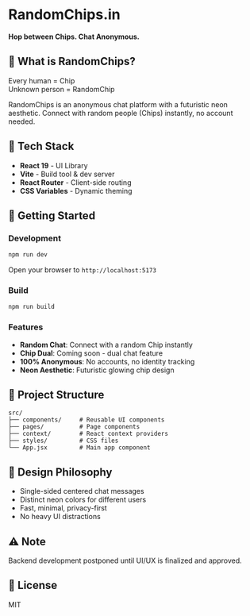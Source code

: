 # RandomChips.in

**Hop between Chips. Chat Anonymous.**

## 🌟 What is RandomChips?

Every human = Chip  
Unknown person = RandomChip

RandomChips is an anonymous chat platform with a futuristic neon aesthetic. Connect with random people (Chips) instantly, no account needed.

## 🚀 Tech Stack

- **React 19** - UI Library
- **Vite** - Build tool & dev server
- **React Router** - Client-side routing
- **CSS Variables** - Dynamic theming

## 🚀 Getting Started

### Development
```bash
npm run dev
```

Open your browser to `http://localhost:5173`

### Build
```bash
npm run build
```

### Features

- **Random Chat**: Connect with a random Chip instantly
- **Chip Dual**: Coming soon - dual chat feature
- **100% Anonymous**: No accounts, no identity tracking
- **Neon Aesthetic**: Futuristic glowing chip design

## 📁 Project Structure

```
src/
├── components/     # Reusable UI components
├── pages/          # Page components
├── context/        # React context providers
├── styles/         # CSS files
└── App.jsx         # Main app component
```

## 🎨 Design Philosophy

- Single-sided centered chat messages
- Distinct neon colors for different users
- Fast, minimal, privacy-first
- No heavy UI distractions

## ⚠️ Note

Backend development postponed until UI/UX is finalized and approved.

## 📄 License

MIT

